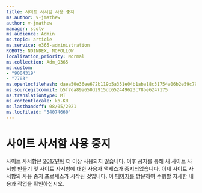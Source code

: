 ```yaml
---
title: 사이트 사서함 사용 중지
ms.author: v-jmathew
author: v-jmathew
manager: scotv
ms.audience: Admin
ms.topic: article
ms.service: o365-administration
ROBOTS: NOINDEX, NOFOLLOW
localization_priority: Normal
ms.collection: Adm_O365
ms.custom:
- "9004319"
- "7703"
ms.openlocfilehash: daea50e36ee672b119b5a351e04b1aba18c31754a06b2e59c792e2c748cfcca6
ms.sourcegitcommit: b5f7da89a650d2915dc652449623c78be6247175
ms.translationtype: MT
ms.contentlocale: ko-KR
ms.lasthandoff: 08/05/2021
ms.locfileid: "54074660"
---
```

# <a name="retirement-of-site-mailbox"></a>사이트 사서함 사용 중지

사이트 사서함은 [2017년에](https://techcommunity.microsoft.com/t5/microsoft-sharepoint-blog/deprecation-of-site-mailboxes/ba-p/93028) 더 이상 사용되지 않습니다. 이후 공지를 통해 새 사이트 사서함 만들기 및 사이트 사서함에 대한 사용자 액세스가 중지되었습니다. 이제 사이트 사서함의 사용 중지 프로세스가 시작된 것입니다. 이 [페이지를](https://aka.ms/SiteMailboxRetirement) 방문하여 수행할 자세한 내용과 작업을 확인하십시오.
